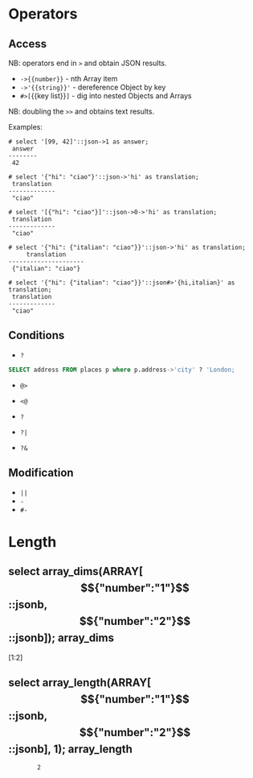 # Operators

## Access

NB: operators end in `>` and obtain JSON results.

* `->{{number}}` - nth Array item
* `->'{{string}}'` - dereference Object by key
* `#>[`{{key list}}`]` - dig into nested Objects and Arrays

NB: doubling the `>>` and obtains text results.

Examples:

```psql
# select '[99, 42]'::json->1 as answer;
 answer
--------
 42

# select '{"hi": "ciao"}'::json->'hi' as translation;
 translation
-------------
 "ciao"

# select '[{"hi": "ciao"}]'::json->0->'hi' as translation;
 translation
-------------
 "ciao"

# select '{"hi": {"italian": "ciao"}}'::json->'hi' as translation;
     translation
---------------------
 {"italian": "ciao"}

# select '{"hi": {"italian": "ciao"}}'::json#>'{hi,italian}' as translation;
 translation
-------------
 "ciao"
```

## Conditions

* `?`

```sql
SELECT address FROM places p where p.address->'city' ? 'London;
```

* `@>`

* `<@`
* `?`
* `?|`
* `?&`

## Modification

* `||`
* `-`
* `#-`

# Length

select array_dims(ARRAY[$${"number":"1"}$$::jsonb, $${"number":"2"}$$::jsonb]);
 array_dims
------------
 [1:2]

select array_length(ARRAY[$${"number":"1"}$$::jsonb, $${"number":"2"}$$::jsonb], 1);
 array_length
--------------
            2
